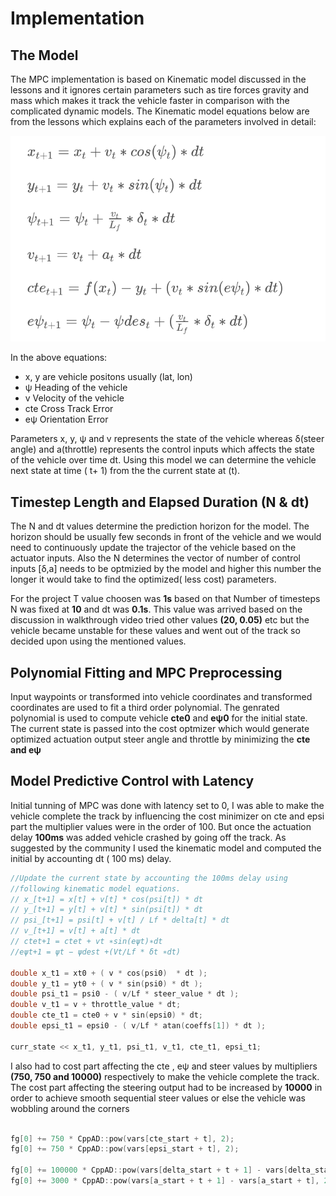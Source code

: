 # Implementation

## The Model
The MPC implementation is based on Kinematic model discussed in the lessons and it ignores certain parameters such as tire forces gravity and mass which makes it track the vehicle faster in comparison with the complicated dynamic models. The Kinematic model equations below are from the lessons which explains each of the parameters involved in detail:

[//]: # (Image References)

[image1]: ./captures/Kinematic_Model_From_Lectures.png "Kinematic model equations"

![alt text][image1]

In the above equations:

* x, y are vehicle positons usually (lat, lon)
* ψ Heading of the vehicle
* v Velocity of the vehicle
* cte Cross Track Error
* eψ Orientation Error

Parameters x, y, ψ and v represents the state of the vehicle whereas δ(steer angle) and a(throttle) represents the control inputs which affects the state of the vehicle over time dt. Using this model we can determine the vehicle next state at time ( t+ 1) from the the current state at (t).

##  Timestep Length and Elapsed Duration (N & dt)
The N and dt values determine the prediction horizon for the model. The horizon should be usually few seconds in front of the vehicle and we would need to continuously update the trajector of the vehicle based on the actuator inputs. Also the N determines the vector of number of control inputs [δ,a] needs to be optmizied by the model and higher this number the longer it would take to find the optimized( less cost) parameters.

For the project T value choosen was **1s**
based on that Number of timesteps N was fixed at **10** and dt was **0.1s**. This value was arrived based on the discussion in walkthrough video tried other values **(20, 0.05)** etc but the vehicle became unstable for these values and went out of the track so decided upon using the mentioned values.

## Polynomial Fitting and MPC Preprocessing
Input waypoints or transformed into vehicle coordinates and transformed coordinates are used to fit a third order polynomial. The genrated polynomial is used to compute vehicle **cte0** and **eψ0** for the initial state. The current state is passed into the cost optmizer which would generate optimized actuation output steer angle and throttle by minimizing the **cte and  eψ**

## Model Predictive Control with Latency

Initial tunning of MPC was done with latency set to 0, I was able to make the vehicle complete the track by influencing the cost minimizer on cte and epsi part the multiplier values were in the order of 100. But once the actuation delay **100ms** was added vehicle crashed by going off the track. As suggested by the community I used the kinematic model and computed the initial by accounting dt ( 100 ms) delay.

``` c++
//Update the current state by accounting the 100ms delay using
//following kinematic model equations.
// x_[t+1] = x[t] + v[t] * cos(psi[t]) * dt
// y_[t+1] = y[t] + v[t] * sin(psi[t]) * dt
// psi_[t+1] = psi[t] + v[t] / Lf * delta[t] * dt
// v_[t+1] = v[t] + a[t] * dt
// ctet+1 = ctet + vt ∗sin(eψt)∗dt
//eψt+1 = ψt − ψdest +(Vt/Lf * δt ∗dt)

double x_t1 = xt0 + ( v * cos(psi0)  * dt );
double y_t1 = yt0 + ( v * sin(psi0) * dt );
double psi_t1 = psi0 - ( v/Lf * steer_value * dt );
double v_t1 = v + throttle_value * dt;
double cte_t1 = cte0 + v * sin(epsi0) * dt;
double epsi_t1 = epsi0 - ( v/Lf * atan(coeffs[1]) * dt );

curr_state << x_t1, y_t1, psi_t1, v_t1, cte_t1, epsi_t1;
```

I also had to cost part affecting the cte , eψ and steer values by multipliers **(750, 750 and 10000)** respectively to make the vehicle complete the track. The cost part affecting the steering output had to be increased by **10000** in order to achieve smooth sequential steer values or else the vehicle was wobbling around the corners

``` c++

fg[0] += 750 * CppAD::pow(vars[cte_start + t], 2);
fg[0] += 750 * CppAD::pow(vars[epsi_start + t], 2);

fg[0] += 100000 * CppAD::pow(vars[delta_start + t + 1] - vars[delta_start + t], 2);
fg[0] += 3000 * CppAD::pow(vars[a_start + t + 1] - vars[a_start + t], 2);

```

